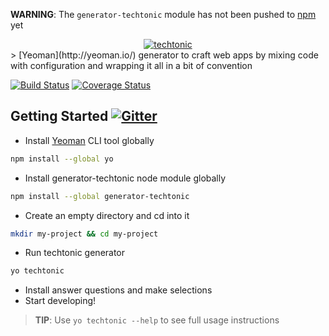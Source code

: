 **WARNING**: The `generator-techtonic` module has not been pushed to [npm](https://www.npmjs.com/) yet

<div align="center">
    <a href="http://jhwohlgemuth.github.com/techtonic"><img src="http://images.jhwohlgemuth.com/original/logo/tech/techtonic.png?v=1" alt="techtonic"/></a>
</div>
> [Yeoman](http://yeoman.io/) generator to craft web apps by mixing code with configuration and wrapping it all in a bit of convention

[![Build Status](https://travis-ci.org/jhwohlgemuth/generator-techtonic.svg?branch=master)](https://travis-ci.org/jhwohlgemuth/generator-techtonic)
[![Coverage Status](https://coveralls.io/repos/jhwohlgemuth/generator-techtonic/badge.svg?branch=master&service=github)](https://coveralls.io/github/jhwohlgemuth/generator-techtonic?branch=master)

Getting Started  [![Gitter](https://badges.gitter.im/Join%20Chat.svg)](https://gitter.im/jhwohlgemuth/techtonic?utm_source=badge&utm_medium=badge&utm_campaign=pr-badge)
---------------
- Install [Yeoman](http://yeoman.io/) CLI tool globally
```bash
npm install --global yo
```
- Install generator-techtonic node module globally
```bash
npm install --global generator-techtonic
```
- Create an empty directory and cd into it
```bash
mkdir my-project && cd my-project
```
- Run techtonic generator
```bash
yo techtonic
```
- Install answer questions and make selections
- Start developing!

> **TIP**:  Use `yo techtonic --help` to see full usage instructions
